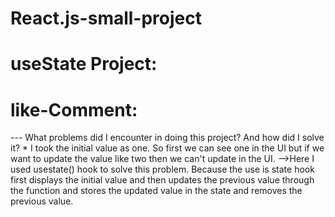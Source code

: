 # React.js-small-project

# useState Project:
# like-Comment: 
--- What problems did I encounter in doing this project? And how did I solve it?
          * I took the initial value as one. So first we can see one in the UI but if we want to update the value like two then we can't update in the UI.
                -->Here I used usestate() hook to solve this problem. Because the use is state hook first displays the initial value and then updates the previous value through the function and stores the updated value in the state and removes the previous value.
   
